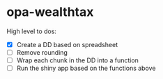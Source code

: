 # opa-wealthtax

High level to dos: 

- [x] Create a DD based on spreadsheet
- [ ] Remove rounding
- [ ] Wrap each chunk in the DD into a function
- [ ] Run the shiny app based on the functions above
